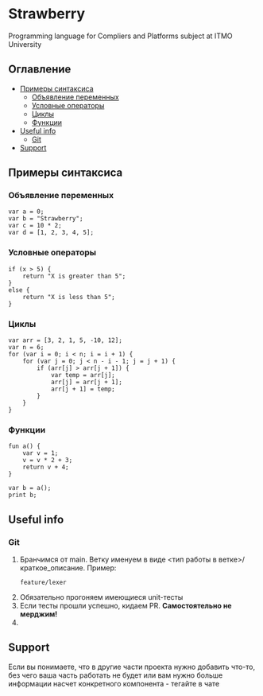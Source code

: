 # Strawberry
Programming language for Compliers and Platforms subject at ITMO University

## Оглавление
- [Примеры синтаксиса](#примеры-синтаксиса)
    - [Объявление переменных](#объявление-переменных)
    - [Условные операторы](#условные-операторы)
    - [Циклы](#циклы)
    - [Функции](#функции)
- [Useful info](#useful-info)
    - [Git](#git)
- [Support](#support)

## Примеры синтаксиса

### Объявление переменных

```plaintext
var a = 0;
var b = "Strawberry";
var c = 10 * 2;
var d = [1, 2, 3, 4, 5];
```

### Условные операторы
```plaintext
if (x > 5) {
    return "X is greater than 5";
}
else {
    return "X is less than 5";
}
```

### Циклы
```plaintext
var arr = [3, 2, 1, 5, -10, 12];
var n = 6;
for (var i = 0; i < n; i = i + 1) {
    for (var j = 0; j < n - i - 1; j = j + 1) {
        if (arr[j] > arr[j + 1]) {
            var temp = arr[j];
            arr[j] = arr[j + 1];
            arr[j + 1] = temp;
        }
    }
}
```

### Функции
```plaintext
fun a() {
    var v = 1;
    v = v * 2 + 3;
    return v + 4;
}

var b = a();
print b;
```

## Useful info

### Git

1. Бранчимся от main. Ветку именуем в виде <тип работы в ветке>/краткое_описание. Пример:
    ```plaintext
    feature/lexer
    ```
2. Обязательно прогоняем имеющиеся unit-тесты
3. Если тесты прошли успешно, кидаем PR. **Самостоятельно не мерджим!**
4. 


## Support
Если вы понимаете, что в другие части проекта нужно добавить что-то, без чего
ваша часть работать не будет или вам нужно больше информации насчет конкретного компонента -
тегайте в чате
